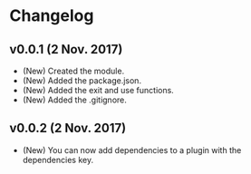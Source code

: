 # Changelog

## v0.0.1 (2 Nov. 2017)
- (New) Created the module.
- (New) Added the package.json.
- (New) Added the exit and use functions.
- (New) Added the .gitignore.

## v0.0.2 (2 Nov. 2017)
- (New) You can now add dependencies to a plugin with the dependencies key.
